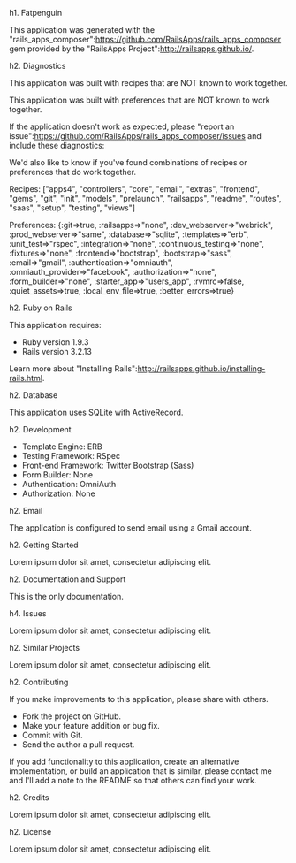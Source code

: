 h1. Fatpenguin

This application was generated with the "rails_apps_composer":https://github.com/RailsApps/rails_apps_composer gem provided by the "RailsApps Project":http://railsapps.github.io/.

h2. Diagnostics

This application was built with recipes that are NOT known to work together.

This application was built with preferences that are NOT known to work together.

If the application doesn't work as expected, please "report an issue":https://github.com/RailsApps/rails_apps_composer/issues and include these diagnostics:

We'd also like to know if you've found combinations of recipes or preferences that do work together.

Recipes:
["apps4", "controllers", "core", "email", "extras", "frontend", "gems", "git", "init", "models", "prelaunch", "railsapps", "readme", "routes", "saas", "setup", "testing", "views"]

Preferences:
{:git=>true, :railsapps=>"none", :dev_webserver=>"webrick", :prod_webserver=>"same", :database=>"sqlite", :templates=>"erb", :unit_test=>"rspec", :integration=>"none", :continuous_testing=>"none", :fixtures=>"none", :frontend=>"bootstrap", :bootstrap=>"sass", :email=>"gmail", :authentication=>"omniauth", :omniauth_provider=>"facebook", :authorization=>"none", :form_builder=>"none", :starter_app=>"users_app", :rvmrc=>false, :quiet_assets=>true, :local_env_file=>true, :better_errors=>true}

h2. Ruby on Rails

This application requires:

* Ruby version 1.9.3
* Rails version 3.2.13

Learn more about "Installing Rails":http://railsapps.github.io/installing-rails.html.

h2. Database

This application uses SQLite with ActiveRecord.

h2. Development

* Template Engine: ERB
* Testing Framework: RSpec
* Front-end Framework: Twitter Bootstrap (Sass)
* Form Builder: None
* Authentication: OmniAuth
* Authorization: None

h2. Email

The application is configured to send email using a Gmail account.

h2. Getting Started

Lorem ipsum dolor sit amet, consectetur adipiscing elit.

h2. Documentation and Support

This is the only documentation.

h4. Issues

Lorem ipsum dolor sit amet, consectetur adipiscing elit.

h2. Similar Projects

Lorem ipsum dolor sit amet, consectetur adipiscing elit.

h2. Contributing

If you make improvements to this application, please share with others.

* Fork the project on GitHub.
* Make your feature addition or bug fix.
* Commit with Git.
* Send the author a pull request.

If you add functionality to this application, create an alternative implementation, or build an application that is similar, please contact me and I'll add a note to the README so that others can find your work.

h2. Credits

Lorem ipsum dolor sit amet, consectetur adipiscing elit.

h2. License

Lorem ipsum dolor sit amet, consectetur adipiscing elit.

